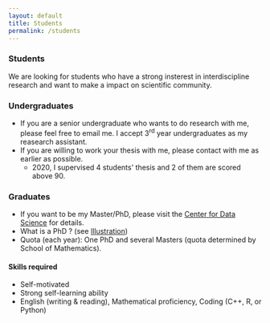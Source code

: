 ```yaml
---
layout: default
title: Students
permalink: /students
---
```


### Students

We are looking for students who have a strong insterest in interdiscipline research and want to make a impact on scientific community.

### Undergraduates
* If you are a senior undergraduate who wants to do research with me, please feel free to email me. I accept 3<sup>rd</sup> year undergraduates as my reasearch assistant.
* If you are willing to work your thesis with me, please contact with me as earlier as possible.
    - 2020, I supervised 4 students' thesis and 2 of them are scored above 90.

### Graduates
  - If you want to be my Master/PhD, please visit the [Center for Data Science](http://cds.zju.edu.cn/industry-news.aspx?k1=6&k2=24) for details.
  - What is a PhD ? (see [Illustration](/resources/PhD/IllustratedGuidePhD-Matt-Might.pdf))
  - Quota (each year): One PhD and several Masters (quota determined by School of Mathematics).
  
#### Skills required
  - Self-motivated 
  - Strong self-learning ability
  - English (writing & reading), Mathematical proficiency, Coding (C++, R, or Python)

